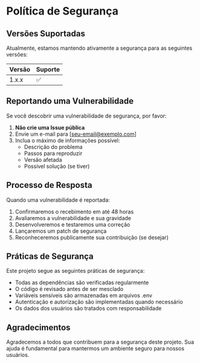 # Política de Segurança

## Versões Suportadas

Atualmente, estamos mantendo ativamente a segurança para as seguintes versões:

| Versão  | Suporte            |
| ------- | ------------------ |
| 1.x.x   | :white_check_mark: |

## Reportando uma Vulnerabilidade

Se você descobrir uma vulnerabilidade de segurança, por favor:

1. **Não crie uma Issue pública**
2. Envie um e-mail para [seu-email@exemplo.com]
3. Inclua o máximo de informações possível:
   - Descrição do problema
   - Passos para reproduzir
   - Versão afetada
   - Possível solução (se tiver)

## Processo de Resposta

Quando uma vulnerabilidade é reportada:

1. Confirmaremos o recebimento em até 48 horas
2. Avaliaremos a vulnerabilidade e sua gravidade
3. Desenvolveremos e testaremos uma correção
4. Lançaremos um patch de segurança
5. Reconheceremos publicamente sua contribuição (se desejar)

## Práticas de Segurança

Este projeto segue as seguintes práticas de segurança:

- Todas as dependências são verificadas regularmente
- O código é revisado antes de ser mesclado
- Variáveis sensíveis são armazenadas em arquivos .env
- Autenticação e autorização são implementadas quando necessário
- Os dados dos usuários são tratados com responsabilidade

## Agradecimentos

Agradecemos a todos que contribuem para a segurança deste projeto. Sua ajuda é fundamental para mantermos um ambiente seguro para nossos usuários. 